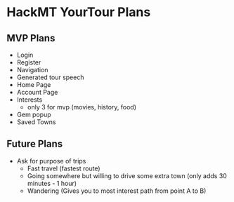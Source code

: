 # HackMT YourTour Plans


## MVP Plans
- Login
- Register
- Navigation
- Generated tour speech
- Home Page
- Account Page
- Interests
  - only 3 for mvp (movies, history, food)
- Gem popup
- Saved Towns



## Future Plans
- Ask for purpose of trips
  - Fast travel (fastest route)
  - Going somewhere but willing to drive some extra town (only adds 30 minutes - 1 hour)
  - Wandering (Gives you to most interest path from point A to B)
